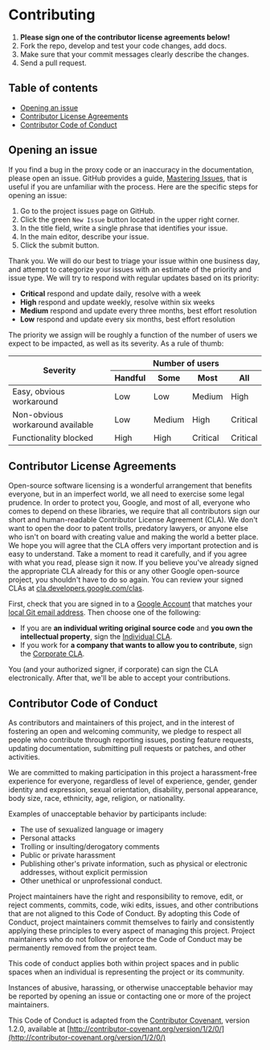 # Contributing

1. **Please sign one of the contributor license agreements below!**
1. Fork the repo, develop and test your code changes, add docs.
1. Make sure that your commit messages clearly describe the changes.
1. Send a pull request.

## Table of contents
* [Opening an issue](#opening-an-issue)
* [Contributor License Agreements](#contributor-license-agreements)
* [Contributor Code of Conduct](#contributor-code-of-conduct)

## Opening an issue

If you find a bug in the proxy code or an inaccuracy in the documentation,
please open an issue. GitHub provides a guide, [Mastering
Issues](https://guides.github.com/features/issues/), that is useful if you are
unfamiliar with the process. Here are the specific steps for opening an issue:

1. Go to the project issues page on GitHub.
1. Click the green `New Issue` button located in the upper right corner.
1. In the title field, write a single phrase that identifies your issue.
1. In the main editor, describe your issue.
1. Click the submit button.

Thank you. We will do our best to triage your issue within one business day, and
attempt to categorize your issues with an estimate of the priority and issue
type. We will try to respond with regular updates based on its priority:

* **Critical** respond and update daily, resolve with a week
* **High** respond and update weekly, resolve within six weeks
* **Medium** respond and update every three months, best effort resolution
* **Low** respond and update every six months, best effort resolution

The priority we assign will be roughly a function of the number of users we
expect to be impacted, as well as its severity. As a rule of thumb:

<table>
  <thead>
    <tr>
      <th rowspan="2">Severity</th>
      <th colspan="4">Number of users</th>
    </tr>
    <tr>
      <th>Handful</th>
      <th>Some</th>
      <th>Most</th>
      <th>All</th>
    </tr>
  </thead>
  <tr>
    <td>Easy, obvious workaround</td>
    <td>Low</td>
    <td>Low</td>
    <td>Medium</td>
    <td>High
  </tr>
  <tr>
<td>Non-obvious workaround available</td>
<td>Low</td>
<td>Medium</td>
<td>High</td>
<td>Critical</td>
  </tr>

  <tr>
<td>Functionality blocked</td>
<td>High</td>
<td>High</td>
<td>Critical</td>
<td>Critical</td>
  </tr>
</table>

## Contributor License Agreements

Open-source software licensing is a wonderful arrangement that benefits
everyone, but in an imperfect world, we all need to exercise some legal
prudence. In order to protect you, Google, and most of all, everyone who comes
to depend on these libraries, we require that all contributors sign our short
and human-readable Contributor License Agreement (CLA). We don't want to open
the door to patent trolls, predatory lawyers, or anyone else who isn't on board
with creating value and making the world a better place. We hope you will agree
that the CLA offers very important protection and is easy to understand. Take a
moment to read it carefully, and if you agree with what you read, please sign it
now. If you believe you've already signed the appropriate CLA already for this
or any other Google open-source project, you shouldn't have to do so again. You
can review your signed CLAs at
[cla.developers.google.com/clas](https://cla.developers.google.com/clas).

First, check that you are signed in to a [Google
Account](https://accounts.google.com) that matches your [local Git email
address](https://help.github.com/articles/setting-your-email-in-git/). Then
choose one of the following:

* If you are **an individual writing original source code** and **you own the
  intellectual property**, sign the [Individual
  CLA](https://developers.google.com/open-source/cla/individual).
* If you work for **a company that wants to allow you to contribute**, sign the
  [Corporate CLA](https://developers.google.com/open-source/cla/corporate).

You (and your authorized signer, if corporate) can sign the CLA
electronically. After that, we'll be able to accept your contributions.

## Contributor Code of Conduct

As contributors and maintainers of this project, and in the interest of
fostering an open and welcoming community, we pledge to respect all people who
contribute through reporting issues, posting feature requests, updating
documentation, submitting pull requests or patches, and other activities.

We are committed to making participation in this project a harassment-free
experience for everyone, regardless of level of experience, gender, gender
identity and expression, sexual orientation, disability, personal appearance,
body size, race, ethnicity, age, religion, or nationality.

Examples of unacceptable behavior by participants include:

* The use of sexualized language or imagery
* Personal attacks
* Trolling or insulting/derogatory comments
* Public or private harassment
* Publishing other's private information, such as physical or electronic
addresses, without explicit permission
* Other unethical or unprofessional conduct.

Project maintainers have the right and responsibility to remove, edit, or reject
comments, commits, code, wiki edits, issues, and other contributions that are
not aligned to this Code of Conduct.  By adopting this Code of Conduct, project
maintainers commit themselves to fairly and consistently applying these
principles to every aspect of managing this project.  Project maintainers who do
not follow or enforce the Code of Conduct may be permanently removed from the
project team.

This code of conduct applies both within project spaces and in public spaces
when an individual is representing the project or its community.

Instances of abusive, harassing, or otherwise unacceptable behavior may be
reported by opening an issue or contacting one or more of the project
maintainers.

This Code of Conduct is adapted from the [Contributor
Covenant](http://contributor-covenant.org), version 1.2.0, available at
[http://contributor-covenant.org/version/1/2/0/](http://contributor-covenant.org/version/1/2/0/)
